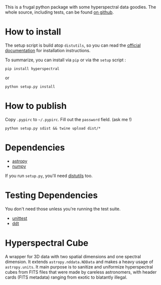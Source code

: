 
This is a frugal python package with some hyperspectral data goodies.
The whole source, including tests, can be found
[on github](https://github.com/irap-omp/hyperspectral).

How to install
==============

The setup script is build atop `distutils`, so you can read the
[official documentation](https://docs.python.org/2/install/index.html#the-new-standard-distutils)
for installation instructions.

To summarize, you can install via `pip` or via the `setup` script :
```
pip install hyperspectral
```
or
```
python setup.py install
```

How to publish
==============

Copy `.pypirc` to `~/.pypirc`. Fill out the `password` field. (ask me !)

```
python setup.py sdist && twine upload dist/*
```

Dependencies
============

- [astropy](http://www.astropy.org)
- [numpy](http://www.numpy.org)

If you run `setup.py`, you'll need
[distutils](https://docs.python.org/2/install/index.html) too.

Testing Dependencies
====================

You don't need those unless you're running the test suite.

- [unittest](https://docs.python.org/2/library/unittest.html)
- [ddt](https://github.com/txels/ddt)


Hyperspectral Cube
==================

A wrapper for 3D data with two spatial dimensions and one spectral dimension.
It extends `astropy.nddata.NDData` and makes a heavy usage of `astropy.units`.
It main purpose is to sanitize and uniformize hyperspectral cubes from FITS
files that were made by careless astronomers, with header cards (FITS metadata)
ranging from exotic to blatantly illegal.
